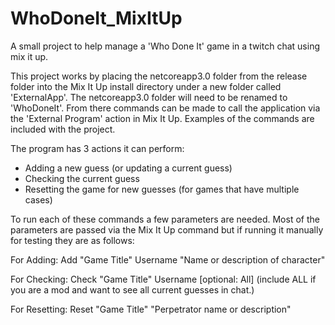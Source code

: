 # WhoDoneIt_MixItUp
A small project to help manage a 'Who Done It' game in a twitch chat using mix it up.

This project works by placing the netcoreapp3.0 folder from the release folder into the Mix It Up install directory under a new folder called 'ExternalApp'. The netcoreapp3.0 folder will need to be renamed to 'WhoDoneIt'.
From there commands can be made to call the application via the 'External Program' action in Mix It Up. Examples of the commands are included with the project.

The program has 3 actions it can perform:
- Adding a new guess (or updating a current guess)
- Checking the current guess
- Resetting the game for new guesses (for games that have multiple cases)

To run each of these commands a few parameters are needed. Most of the parameters are passed via the Mix It Up command but if running it manually for testing they are as follows:

For Adding:
Add "Game Title" Username "Name or description of character"

For Checking:
Check "Game Title" Username [optional: All] (include ALL if you are a mod and want to see all current guesses in chat.)

For Resetting:
Reset "Game Title" "Perpetrator name or description"
